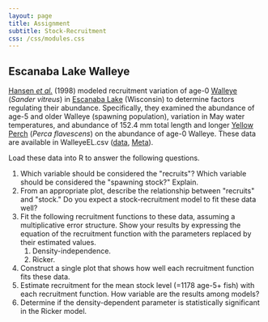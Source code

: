 ```yaml
---
layout: page
title: Assignment
subtitle: Stock-Recruitment
css: /css/modules.css
---
```


## Escanaba Lake Walleye
[Hansen *et al.*](http://www.tandfonline.com/doi/abs/10.1577/1548-8675%281998%29018%3C0764%3AFAROWI%3E2.0.CO%3B2?journalCode=ujfm20) (1998) modeled recruitment variation of age-0 [Walleye](https://en.wikipedia.org/wiki/Walleye) (*Sander vitreus*) in [Escanaba Lake](http://dnr.wi.gov/lakes/lakepages/LakeDetail.aspx?wbic=2339900&page=facts) (Wisconsin) to determine factors regulating their abundance. Specifically, they examined the abundance of age-5 and older Walleye (spawning population), variation in May water temperatures, and abundance of 152.4 mm total length and longer [Yellow Perch](https://en.wikipedia.org/wiki/Yellow_perch) (*Perca flavescens*) on the abundance of age-0 Walleye. These data are available in WalleyeEL.csv ([data](https://raw.githubusercontent.com/droglenc/FSAdata/master/data-raw/WalleyeEL.csv), [Meta](http://derekogle.com/fishR/data/data-html/WalleyeEL.html)).

Load these data into R to answer the following questions.

1. Which variable should be considered the "recruits"?  Which variable should be considered the "spawning stock?"  Explain.
1. From an appropriate plot, describe the relationship between "recruits" and "stock."  Do you expect a stock-recruitment model to fit these data well?
1. Fit the following recruitment functions to these data, assuming a multiplicative error structure. Show your results by expressing the equation of the recruitment function with the parameters replaced by their estimated values.
    1. Density-independence.
    1. Ricker.
1. Construct a single plot that shows how well each recruitment function fits these data.
1. Estimate recruitment for the mean stock level (=1178 age-5+ fish) with each recruitment function. How variable are the results among models?
1. Determine if the density-dependent parameter is statistically significant in the Ricker model.
